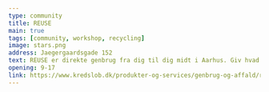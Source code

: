 ```yaml
---
type: community
title: REUSE
main: true
tags: [community, workshop, recycling]
image: stars.png
address: Jaegergaardsgade 152
text: REUSE er direkte genbrug fra dig til dig midt i Aarhus. Giv hvad du har. Tag hvad du kan bruge. REUSE er Aarhus’ innovative genbrugsstation. Hent brugte ting gratis.
opening: 9-17
link: https://www.kredslob.dk/produkter-og-services/genbrug-og-affald/reuse
---
```


